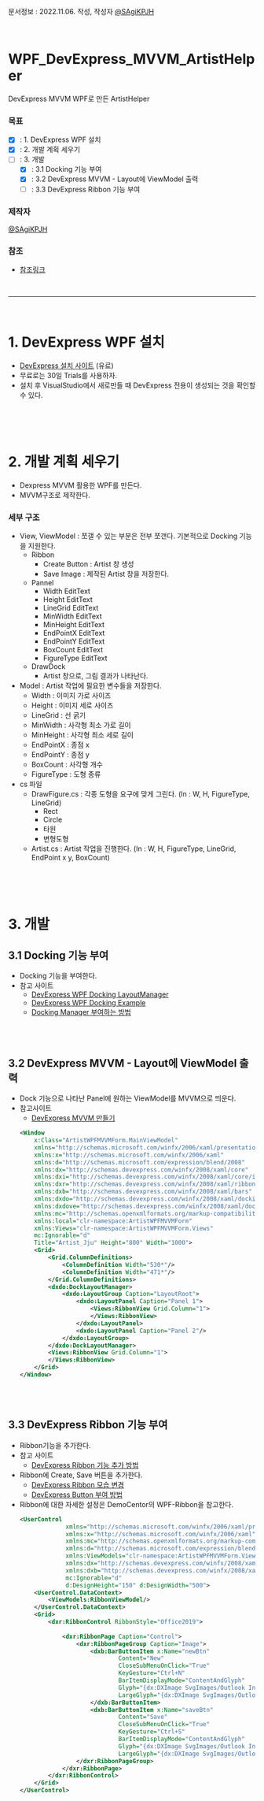 문서정보 : 2022.11.06. 작성, 작성자 [@SAgiKPJH](https://github.com/SAgiKPJH)

<br>

# WPF_DevExpress_MVVM_ArtistHelper
DevExpress MVVM WPF로 만든 ArtistHelper

### 목표
- [x] : 1. DevExpress WPF 설치
- [x] : 2. 개발 계획 세우기
- [ ] : 3. 개발
  - [x] : 3.1 Docking 기능 부여 
  - [x] : 3.2 DevExpress MVVM - Layout에 ViewModel 출력
  - [ ] : 3.3 DevExpress Ribbon 기능 부여

### 제작자
[@SAgiKPJH](https://github.com/SAgiKPJH)

### 참조

- [참조링크](참조링크)

<br>

---

<br>

# 1. DevExpress WPF 설치

- [DevExpress 설치 사이트](https://www.devexpress.com/Products/Try/) (유료)
- 무료로는 30일 Trials를 사용하자.
- 설치 후 VisualStudio에서 새로만들 때 DevExpress 전용이 생성되는 것을 확인할 수 있다.

<br><br><br>

# 2. 개발 계획 세우기

- Dexpress MVVM 활용한 WPF를 만든다.
- MVVM구조로 제작한다.

### 세부 구조
- View, ViewModel : 쪼갤 수 있는 부분은 전부 쪼갠다. 기본적으로 Docking 기능을 지원한다.
  - Ribbon
    - Create Button : Artist 창 생성
    - Save Image : 제작된 Artist 창을 저장한다.
  - Pannel
    - Width EditText
    - Height EditText
    - LineGrid EditText
    - MinWidth EditText
    - MinHeight EditText
    - EndPointX EditText
    - EndPointY EditText
    - BoxCount EditText
    - FigureType EditText
  - DrawDock
    - Artist 창으로, 그림 결과가 나타난다. 
- Model : Artist 작업에 필요한 변수들을 저장한다.
  - Width : 이미지 가로 사이즈
  - Height : 이미지 세로 사이즈
  - LineGrid : 선 굵기
  - MinWidth : 사각형 최소 가로 길이
  - MinHeight : 사각형 최소 세로 길이
  - EndPointX : 종점 x
  - EndPointY : 종점 y
  - BoxCount : 사각형 개수
  - FigureType : 도형 종류
- cs 파일
  - DrawFigure.cs : 각종 도형을 요구에 맞게 그린다. (In : W, H, FigureType, LineGrid)
    - Rect
    - Circle
    - 타원
    - 변형도형
  - Artist.cs : Artist 작업을 진행한다. (In : W, H, FigureType, LineGrid, EndPoint x y, BoxCount)

<br><br><br>

# 3. 개발

## 3.1 Docking 기능 부여

- Docking 기능을 부여한다.
- 참고 사이트
  - [DevExpress WPF Docking LayoutManager](https://docs.devexpress.com/WPF/115547/controls-and-libraries/layout-management)
  - [DevExpress WPF Docking Example](https://docs.devexpress.com/WPF/18275/mvvm-framework/services/predefined-set/document-services/dockingdocumentuiservice?p=netframework&f=dock)
  - [Docking Manager 부여하는 방법](https://www.youtube.com/watch?v=IcFQ1WR5mFU)

<br><br>

## 3.2 DevExpress MVVM - Layout에 ViewModel 출력

- Dock 기능으로 나타난 Panel에 원하는 ViewModel를 MVVM으로 띄운다.
- 참고사이트
  - [DevExpress MVVM 만들기](https://youtu.be/-LL1UdHFkjc?t=600)
  ```xml
  <Window 
      x:Class="ArtistWPFMVVMForm.MainViewModel"
      xmlns="http://schemas.microsoft.com/winfx/2006/xaml/presentation"
      xmlns:x="http://schemas.microsoft.com/winfx/2006/xaml"
      xmlns:d="http://schemas.microsoft.com/expression/blend/2008"
      xmlns:dx="http://schemas.devexpress.com/winfx/2008/xaml/core"
      xmlns:dxi="http://schemas.devexpress.com/winfx/2008/xaml/core/internal"
      xmlns:dxr="http://schemas.devexpress.com/winfx/2008/xaml/ribbon"
      xmlns:dxb="http://schemas.devexpress.com/winfx/2008/xaml/bars"
      xmlns:dxdo="http://schemas.devexpress.com/winfx/2008/xaml/docking"
      xmlns:dxdove="http://schemas.devexpress.com/winfx/2008/xaml/docking/visualelements"
      xmlns:mc="http://schemas.openxmlformats.org/markup-compatibility/2006"
      xmlns:local="clr-namespace:ArtistWPFMVVMForm"
      xmlns:Views="clr-namespace:ArtistWPFMVVMForm.Views"
      mc:Ignorable="d"
      Title="Artist_Jju" Height="800" Width="1000">
      <Grid>
          <Grid.ColumnDefinitions>
              <ColumnDefinition Width="530*"/>
              <ColumnDefinition Width="471*"/>
          </Grid.ColumnDefinitions>
          <dxdo:DockLayoutManager>
              <dxdo:LayoutGroup Caption="LayoutRoot">
                  <dxdo:LayoutPanel Caption="Panel 1">
                      <Views:RibbonView Grid.Column="1">
                      </Views:RibbonView>
                  </dxdo:LayoutPanel>
                  <dxdo:LayoutPanel Caption="Panel 2"/>
              </dxdo:LayoutGroup>
          </dxdo:DockLayoutManager>
          <Views:RibbonView Grid.Column="1">
          </Views:RibbonView>
      </Grid>
  </Window>
  ```

<br><br>

## 3.3 DevExpress Ribbon 기능 부여

- Ribbon기능을 추가한다.
- 참고 사이트
  - [DevExpress Ribbon 기능 추가 방법](https://www.youtube.com/watch?v=nnBAF26bVhc)
- Ribbon에 Create, Save 버튼을 추가한다.
  - [DevExpress Ribbon 모습 변경](https://youtu.be/nnBAF26bVhc?t=52)
  - [DevExpress Button 부여 방법](https://youtu.be/nnBAF26bVhc?t=80)
- Ribbon에 대한 자세한 설정은 DemoCentor의 WPF-Ribbon을 참고한다.
  ```xml
  <UserControl
               xmlns="http://schemas.microsoft.com/winfx/2006/xaml/presentation"
               xmlns:x="http://schemas.microsoft.com/winfx/2006/xaml"
               xmlns:mc="http://schemas.openxmlformats.org/markup-compatibility/2006"
               xmlns:d="http://schemas.microsoft.com/expression/blend/2008"
               xmlns:ViewModels="clr-namespace:ArtistWPFMVVMForm.ViewModels"
               xmlns:dx="http://schemas.devexpress.com/winfx/2008/xaml/core" xmlns:dxr="http://schemas.devexpress.com/winfx/2008/xaml/ribbon" x:Class="ArtistWPFMVVMForm.Views.RibbonView"
               xmlns:dxb="http://schemas.devexpress.com/winfx/2008/xaml/bars"
               mc:Ignorable="d"
               d:DesignHeight="150" d:DesignWidth="500">
      <UserControl.DataContext>
          <ViewModels:RibbonViewModel/>
      </UserControl.DataContext>
      <Grid>
          <dxr:RibbonControl RibbonStyle="Office2019">
          
              <dxr:RibbonPage Caption="Control">
                  <dxr:RibbonPageGroup Caption="Image">
                      <dxb:BarButtonItem x:Name="newBtn"
                              Content="New"
                              CloseSubMenuOnClick="True"
                              KeyGesture="Ctrl+N"
                              BarItemDisplayMode="ContentAndGlyph"
                              Glyph="{dx:DXImage SvgImages/Outlook Inspired/New.svg}"
                              LargeGlyph="{dx:DXImage SvgImages/Outlook Inspired/New.svg}">
                      </dxb:BarButtonItem>
                      <dxb:BarButtonItem x:Name="saveBtn"
                              Content="Save"
                              CloseSubMenuOnClick="True"
                              KeyGesture="Ctrl+S"
                              BarItemDisplayMode="ContentAndGlyph"
                              Glyph="{dx:DXImage SvgImages/Outlook Inspired/Save.svg}"
                              LargeGlyph="{dx:DXImage SvgImages/Outlook Inspired/Save.svg}" />
                  </dxr:RibbonPageGroup>
              </dxr:RibbonPage>        
          </dxr:RibbonControl>
      </Grid>
  </UserControl>
  ```
